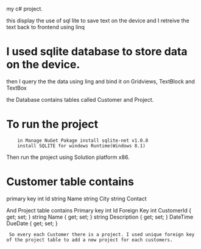 my c# project.

this display the use of sql lite to save text on the device and I retreive the text back to frontend using linq

# I used sqlite database to store data on the device.
then I query the the data using ling and bind it on Gridviews, TextBlock and TextBox

the Database contains tables called Customer and Project.
 # To run the project
        in Manage NuGet Pakage install sqlite-net v1.0.8
        install SQLITE for windows Runtime(Windows 8.1)
 Then run the project using Solution platform x86.
        
# Customer table contains 
primary key int Id 
        string Name 
        string City
        string Contact
        

 And Project table contains
       Primary key int Id 
      Foreign Key int CustomerId { get; set; }
        string Name { get; set; }
        string Description { get; set; }
        DateTime DueDate { get; set; }
        
     So every each Customer there is a project. I used unique foreign key of the project table to add a new project for each customers.
    
 
